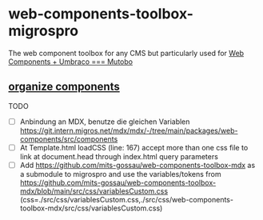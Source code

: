 # web-components-toolbox-migrospro
The web component toolbox for any CMS but particularly used for [Web Components + Umbraco === Mutobo](http://mutobo.ch/)

## [organize components](https://wiki.migros.net/display/OCC/Web+Components+CMS+Template)

TODO

- [ ] Anbindung an MDX, benutze die gleichen Variablen https://git.intern.migros.net/mdx/mdx/-/tree/main/packages/web-components/src/components
- [ ] At Template.html loadCSS (line: 167) accept more than one css file to link at document.head through index.html query parameters
- [ ] Add https://github.com/mits-gossau/web-components-toolbox-mdx as a submodule to migrospro and use the variables/tokens from https://github.com/mits-gossau/web-components-toolbox-mdx/blob/main/src/css/variablesCustom.css (css=./src/css/variablesCustom.css,./src/css/web-components-toolbox-mdx/src/css/variablesCustom.css)